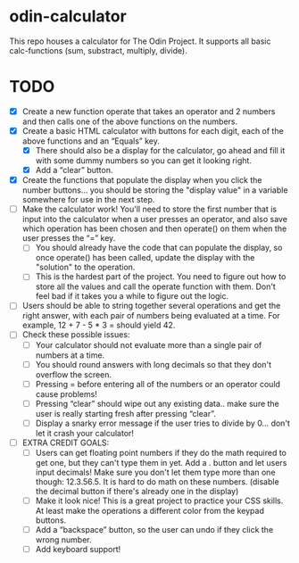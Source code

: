 # odin-calculator
This repo houses a calculator for The Odin Project.
It supports all basic calc-functions (sum, substract, multiply, divide).

# TODO
- [x] Create a new function operate that takes an operator and 2 numbers and then calls one of the above functions on the numbers.
- [x] Create a basic HTML calculator with buttons for each digit, each of the above functions and an “Equals” key.
  - [x] There should also be a display for the calculator, go ahead and fill it with some dummy numbers so you can get it looking right.
  - [x] Add a “clear” button.
- [x] Create the functions that populate the display when you click the number buttons… you should be storing the "display value" in a variable somewhere for use in the next step.
- [ ] Make the calculator work! You'll need to store the first number that is input into the calculator when a user presses an operator, and also save which operation has been chosen and then operate() on them when the user presses the “=” key.
  - [ ] You should already have the code that can populate the display, so once operate() has been called, update the display with the "solution" to the operation.
  - [ ] This is the hardest part of the project. You need to figure out how to store all the values and call the operate function with them. Don't feel bad if it takes you a while to figure out the logic.
- [ ] Users should be able to string together several operations and get the right answer, with each pair of numbers being evaluated at a time. For example, 12 + 7 - 5 * 3 = should yield 42.
- [ ] Check these possible issues:
  - [ ] Your calculator should not evaluate more than a single pair of numbers at a time.
  - [ ] You should round answers with long decimals so that they don't overflow the screen.
  - [ ] Pressing = before entering all of the numbers or an operator could cause problems!
  - [ ] Pressing “clear” should wipe out any existing data.. make sure the user is really starting fresh after pressing “clear”.
  - [ ] Display a snarky error message if the user tries to divide by 0… don't let it crash your calculator!
- [ ] EXTRA CREDIT GOALS:
  - [ ] Users can get floating point numbers if they do the math required to get one, but they can't type them in yet. Add a . button and let users input decimals! Make sure you don't let them type more than one though: 12.3.56.5. It is hard to do math on these numbers. (disable the decimal button if there's already one in the display)
  - [ ] Make it look nice! This is a great project to practice your CSS skills. At least make the operations a different color from the keypad buttons.
  - [ ] Add a “backspace” button, so the user can undo if they click the wrong number.
  - [ ] Add keyboard support!